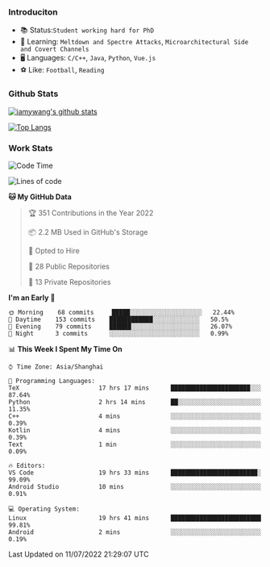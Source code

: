 ### Introduciton

- 📚 Status:`Student working hard for PhD`
- 🔎 Learning: `Meltdown and Spectre Attacks`, `Microarchitectural Side and Covert Channels`
- 🖥️ Languages: `C/C++`, `Java`, `Python`, `Vue.js`
- ⚽ Like: `Football`, `Reading`

### Github Stats

[![iamywang's github stats](https://github-readme-stats.vercel.app/api?username=iamywang&count_private=true&show_icons=true)]()

[![Top Langs](https://github-readme-stats.vercel.app/api/top-langs/?username=iamywang&layout=compact)]()

### Work Stats

<!--START_SECTION:waka-->
![Code Time](http://img.shields.io/badge/Code%20Time-518%20hrs%203%20mins-blue)

![Lines of code](https://img.shields.io/badge/From%20Hello%20World%20I%27ve%20Written--37%20Thousand%20lines%20of%20code-blue)

**🐱 My GitHub Data** 

> 🏆 351 Contributions in the Year 2022
 > 
> 📦 2.2 MB Used in GitHub's Storage 
 > 
> 💼 Opted to Hire
 > 
> 📜 28 Public Repositories 
 > 
> 🔑 13 Private Repositories  
 > 
**I'm an Early 🐤** 

```text
🌞 Morning    68 commits     █████░░░░░░░░░░░░░░░░░░░░   22.44% 
🌆 Daytime    153 commits    ████████████░░░░░░░░░░░░░   50.5% 
🌃 Evening    79 commits     ██████░░░░░░░░░░░░░░░░░░░   26.07% 
🌙 Night      3 commits      ░░░░░░░░░░░░░░░░░░░░░░░░░   0.99%

```


📊 **This Week I Spent My Time On** 

```text
⌚︎ Time Zone: Asia/Shanghai

💬 Programming Languages: 
TeX                      17 hrs 17 mins      ██████████████████████░░░   87.64% 
Python                   2 hrs 14 mins       ██░░░░░░░░░░░░░░░░░░░░░░░   11.35% 
C++                      4 mins              ░░░░░░░░░░░░░░░░░░░░░░░░░   0.39% 
Kotlin                   4 mins              ░░░░░░░░░░░░░░░░░░░░░░░░░   0.39% 
Text                     1 min               ░░░░░░░░░░░░░░░░░░░░░░░░░   0.09%

🔥 Editors: 
VS Code                  19 hrs 33 mins      ████████████████████████░   99.09% 
Android Studio           10 mins             ░░░░░░░░░░░░░░░░░░░░░░░░░   0.91%

💻 Operating System: 
Linux                    19 hrs 41 mins      █████████████████████████   99.81% 
Android                  2 mins              ░░░░░░░░░░░░░░░░░░░░░░░░░   0.19%

```


 Last Updated on 11/07/2022 21:29:07 UTC
<!--END_SECTION:waka-->
